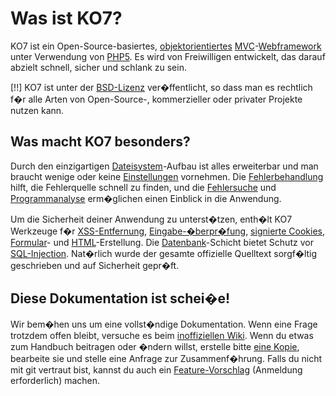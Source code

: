 # Was ist KO7?

KO7 ist ein Open-Source-basiertes, [objektorientiertes](http://de.wikipedia.org/wiki/Objektorientierte_Programmierung) [MVC](http://de.wikipedia.org/wiki/Model_View_Controller "Model View Controller")-[Webframework](http://de.wikipedia.org/wiki/Web_Application_Framework) unter Verwendung von [PHP5](http://php.net/manual/de/intro-whatis "PHP Hypertext Preprocessor"). Es wird von Freiwilligen entwickelt, das darauf abzielt schnell, sicher und schlank zu sein.

[!!] KO7 ist unter der [BSD-Lizenz](http://koseven.ga/license) ver�ffentlicht, so dass man es rechtlich f�r alle Arten von Open-Source-, kommerzieller oder privater Projekte nutzen kann.

## Was macht KO7 besonders?

Durch den einzigartigen [Dateisystem](about.filesystem)-Aufbau ist alles erweiterbar und man braucht wenige oder keine [Einstellungen](about.configuration) vornehmen. Die [Fehlerbehandlung](debugging.errors) hilft, die Fehlerquelle schnell zu finden, und die [Fehlersuche](debugging) und [Programmanalyse](debugging.profiling) erm�glichen einen Einblick in die Anwendung.

Um die Sicherheit deiner Anwendung zu unterst�tzen, enth�lt KO7 Werkzeuge f�r [XSS-Entfernung](security.xss), [Eingabe-�berpr�fung](security.validation), [signierte Cookies](security.cookies), [Formular](security.forms)- und [HTML](security.html)-Erstellung. Die [Datenbank](security.database)-Schicht bietet Schutz vor [SQL-Injection](http://de.wikipedia.org/wiki/SQL-Injection). Nat�rlich wurde der gesamte offizielle Quelltext sorgf�ltig geschrieben und auf Sicherheit gepr�ft.

## Diese Dokumentation ist schei�e!

Wir bem�hen uns um eine vollst�ndige Dokumentation. Wenn eine Frage trotzdem offen bleibt, versuche es beim [inoffiziellen Wiki](http://kerkness.ca/wiki/doku.php). Wenn du etwas zum Handbuch beitragen oder �ndern willst, erstelle bitte [eine Kopie](http://github.com/koseven/userguide), bearbeite sie und stelle eine Anfrage zur Zusammenf�hrung. Falls du nicht mit git vertraut bist, kannst du auch ein [Feature-Vorschlag](http://dev.koseven.ga/projects/ko73/issues) (Anmeldung erforderlich) machen.
